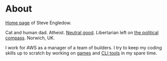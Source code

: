#  About

[Home page](https://en.wikipedia.org/wiki/Personal_web_page) of Steve Engledow.

Cat and human dad. Atheist. [Neutral good](https://en.wikipedia.org/wiki/Alignment_(Dungeons_%26_Dragons)). Libertarian left on [the political compass](https://www.politicalcompass.org/). Norwich, UK.

I work for AWS as a manager of a team of builders. I try to keep my coding skills up to scratch by working on [games](games.md) and [CLI tools](tools.md) in my spare time.

